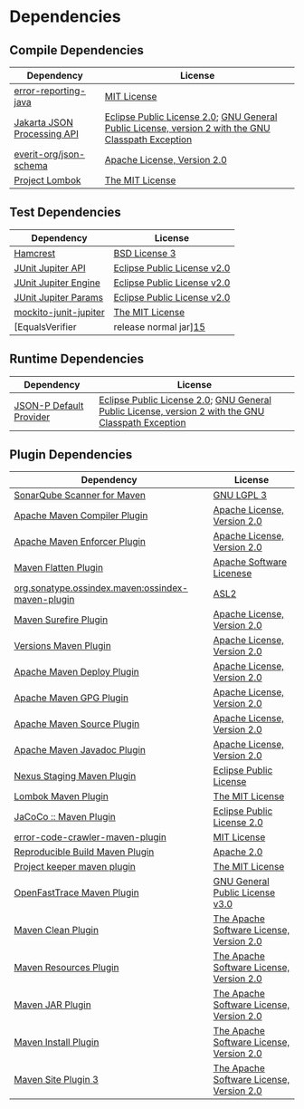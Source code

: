 <!-- @formatter:off -->
# Dependencies

## Compile Dependencies

| Dependency                       | License                                                                                                      |
| -------------------------------- | ------------------------------------------------------------------------------------------------------------ |
| [error-reporting-java][0]        | [MIT License][1]                                                                                             |
| [Jakarta JSON Processing API][2] | [Eclipse Public License 2.0][3]; [GNU General Public License, version 2 with the GNU Classpath Exception][4] |
| [everit-org/json-schema][5]      | [Apache License, Version 2.0][6]                                                                             |
| [Project Lombok][7]              | [The MIT License][8]                                                                                         |

## Test Dependencies

| Dependency                                | License                           |
| ----------------------------------------- | --------------------------------- |
| [Hamcrest][9]                             | [BSD License 3][10]               |
| [JUnit Jupiter API][11]                   | [Eclipse Public License v2.0][12] |
| [JUnit Jupiter Engine][11]                | [Eclipse Public License v2.0][12] |
| [JUnit Jupiter Params][11]                | [Eclipse Public License v2.0][12] |
| [mockito-junit-jupiter][13]               | [The MIT License][14]             |
| [EqualsVerifier | release normal jar][15] | [Apache License, Version 2.0][16] |

## Runtime Dependencies

| Dependency                   | License                                                                                                      |
| ---------------------------- | ------------------------------------------------------------------------------------------------------------ |
| [JSON-P Default Provider][2] | [Eclipse Public License 2.0][3]; [GNU General Public License, version 2 with the GNU Classpath Exception][4] |

## Plugin Dependencies

| Dependency                                              | License                                       |
| ------------------------------------------------------- | --------------------------------------------- |
| [SonarQube Scanner for Maven][17]                       | [GNU LGPL 3][18]                              |
| [Apache Maven Compiler Plugin][19]                      | [Apache License, Version 2.0][16]             |
| [Apache Maven Enforcer Plugin][20]                      | [Apache License, Version 2.0][16]             |
| [Maven Flatten Plugin][21]                              | [Apache Software Licenese][16]                |
| [org.sonatype.ossindex.maven:ossindex-maven-plugin][22] | [ASL2][6]                                     |
| [Maven Surefire Plugin][23]                             | [Apache License, Version 2.0][16]             |
| [Versions Maven Plugin][24]                             | [Apache License, Version 2.0][16]             |
| [Apache Maven Deploy Plugin][25]                        | [Apache License, Version 2.0][16]             |
| [Apache Maven GPG Plugin][26]                           | [Apache License, Version 2.0][16]             |
| [Apache Maven Source Plugin][27]                        | [Apache License, Version 2.0][16]             |
| [Apache Maven Javadoc Plugin][28]                       | [Apache License, Version 2.0][16]             |
| [Nexus Staging Maven Plugin][29]                        | [Eclipse Public License][30]                  |
| [Lombok Maven Plugin][31]                               | [The MIT License][32]                         |
| [JaCoCo :: Maven Plugin][33]                            | [Eclipse Public License 2.0][34]              |
| [error-code-crawler-maven-plugin][35]                   | [MIT License][36]                             |
| [Reproducible Build Maven Plugin][37]                   | [Apache 2.0][6]                               |
| [Project keeper maven plugin][38]                       | [The MIT License][39]                         |
| [OpenFastTrace Maven Plugin][40]                        | [GNU General Public License v3.0][41]         |
| [Maven Clean Plugin][42]                                | [The Apache Software License, Version 2.0][6] |
| [Maven Resources Plugin][43]                            | [The Apache Software License, Version 2.0][6] |
| [Maven JAR Plugin][44]                                  | [The Apache Software License, Version 2.0][6] |
| [Maven Install Plugin][45]                              | [The Apache Software License, Version 2.0][6] |
| [Maven Site Plugin 3][46]                               | [The Apache Software License, Version 2.0][6] |

[0]: https://github.com/exasol/error-reporting-java/
[1]: https://github.com/exasol/error-reporting-java/blob/main/LICENSE
[2]: https://github.com/eclipse-ee4j/jsonp
[3]: https://projects.eclipse.org/license/epl-2.0
[4]: https://projects.eclipse.org/license/secondary-gpl-2.0-cp
[5]: https://github.com/everit-org/json-schema
[6]: http://www.apache.org/licenses/LICENSE-2.0.txt
[7]: https://projectlombok.org
[8]: https://projectlombok.org/LICENSE
[9]: http://hamcrest.org/JavaHamcrest/
[10]: http://opensource.org/licenses/BSD-3-Clause
[11]: https://junit.org/junit5/
[12]: https://www.eclipse.org/legal/epl-v20.html
[13]: https://github.com/mockito/mockito
[14]: https://github.com/mockito/mockito/blob/main/LICENSE
[15]: https://www.jqno.nl/equalsverifier
[16]: https://www.apache.org/licenses/LICENSE-2.0.txt
[17]: http://sonarsource.github.io/sonar-scanner-maven/
[18]: http://www.gnu.org/licenses/lgpl.txt
[19]: https://maven.apache.org/plugins/maven-compiler-plugin/
[20]: https://maven.apache.org/enforcer/maven-enforcer-plugin/
[21]: https://www.mojohaus.org/flatten-maven-plugin/
[22]: https://sonatype.github.io/ossindex-maven/maven-plugin/
[23]: https://maven.apache.org/surefire/maven-surefire-plugin/
[24]: https://www.mojohaus.org/versions-maven-plugin/
[25]: https://maven.apache.org/plugins/maven-deploy-plugin/
[26]: https://maven.apache.org/plugins/maven-gpg-plugin/
[27]: https://maven.apache.org/plugins/maven-source-plugin/
[28]: https://maven.apache.org/plugins/maven-javadoc-plugin/
[29]: http://www.sonatype.com/public-parent/nexus-maven-plugins/nexus-staging/nexus-staging-maven-plugin/
[30]: http://www.eclipse.org/legal/epl-v10.html
[31]: https://anthonywhitford.com/lombok.maven/lombok-maven-plugin/
[32]: https://opensource.org/licenses/MIT
[33]: https://www.jacoco.org/jacoco/trunk/doc/maven.html
[34]: https://www.eclipse.org/legal/epl-2.0/
[35]: https://github.com/exasol/error-code-crawler-maven-plugin/
[36]: https://github.com/exasol/error-code-crawler-maven-plugin/blob/main/LICENSE
[37]: http://zlika.github.io/reproducible-build-maven-plugin
[38]: https://github.com/exasol/project-keeper/
[39]: https://github.com/exasol/project-keeper/blob/main/LICENSE
[40]: https://github.com/itsallcode/openfasttrace-maven-plugin
[41]: https://www.gnu.org/licenses/gpl-3.0.html
[42]: http://maven.apache.org/plugins/maven-clean-plugin/
[43]: http://maven.apache.org/plugins/maven-resources-plugin/
[44]: http://maven.apache.org/plugins/maven-jar-plugin/
[45]: http://maven.apache.org/plugins/maven-install-plugin/
[46]: http://maven.apache.org/plugins/maven-site-plugin/
